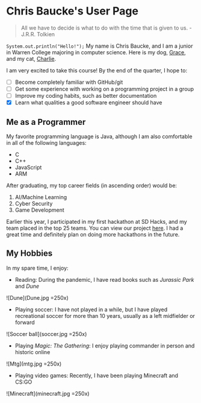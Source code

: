 # **Chris Baucke's User Page**
> All we have to decide is what to do with the time that is given to us.
\- J.R.R. Tolkien

`System.out.println("Hello!");` My name is Chris Baucke, and I am a junior in Warren College majoring in computer science. Here is my dog, [Grace](Grace.jpg), and my cat, [Charlie](Charlie.jpg).

I am very excited to take this course! By the end of the quarter, I hope to:
- [ ] Become completely familiar with GitHub/git
- [ ] Get some experience with working on a programming project in a group
- [ ] Improve my coding habits, such as better documentation
- [x] Learn what qualities a good software engineer should have

## Me as a Programmer
My favorite programming language is Java, although I am also comfortable in all of the following languages:
- C
- C++
- JavaScript
- ARM

After graduating, my top career fields (in ascending order) would be:
1. AI/Machine Learning
2. Cyber Security
3. Game Development

Earlier this year, I participated in my first hackathon at SD Hacks, and my team placed in the top 25 teams. You can view our project [here](https://devpost.com/software/rally-972jpc). I had a great time and definitely plan on doing more hackathons in the future.

## My Hobbies
In my spare time, I enjoy:
- Reading: During the pandemic, I have read books such as *Jurassic Park* and *Dune*

![Dune](Dune.jpg =250x)
- Playing soccer: I have not played in a while, but I have played recreational soccer for more than 10 years, usually as a left midfielder or forward

![Soccer ball](soccer.jpg =250x)
- Playing *Magic: The Gathering*: I enjoy playing commander in person and historic online

![Mtg](mtg.jpg =250x)
- Playing video games: Recently, I have been playing Minecraft and CS:GO

![Minecraft](minecraft.jpg =250x)